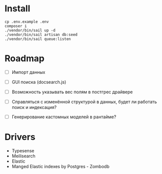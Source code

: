 # Install

```shell
cp .env.example .env
composer i
./vendor/bin/sail up -d
./vendor/bin/sail artisan db:seed
./vendor/bin/sail queue:listen
```


# Roadmap

* [ ] Импорт данных
* [ ] GUI поиска (docsearch.js)
* [ ] Возможность указывать вес полям в постгрес драйвере
* [ ] Справляться с изменённой структурой в данных, будет ли работать поиск и индексация?
* [ ] Генерирование кастомных моделей в рантайме?


# Drivers

* Typesense
* Meilisearch
* Elastic
* Manged Elastic indexes by Postgres - Zombodb
